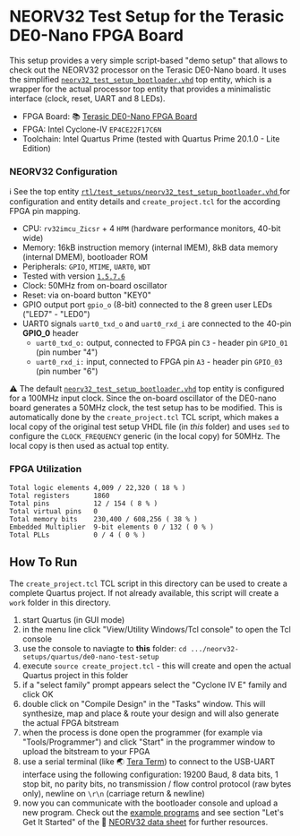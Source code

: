 # NEORV32 Test Setup for the Terasic DE0-Nano FPGA Board

This setup provides a very simple script-based "demo setup" that allows to check out the NEORV32 processor on the Terasic DE0-Nano board.
It uses the simplified [`neorv32_test_setup_bootloader.vhd`](https://github.com/stnolting/neorv32/blob/master/rtl/test_setups/neorv32_test_setup_bootloader.vhd) top entity, which is a wrapper for the actual processor
top entity that provides a minimalistic interface (clock, reset, UART and 8 LEDs).

* FPGA Board: :books: [Terasic DE0-Nano FPGA Board](https://www.terasic.com.tw/cgi-bin/page/archive.pl?Language=English&CategoryNo=139&No=593)
* FPGA: Intel Cyclone-IV `EP4CE22F17C6N`
* Toolchain: Intel Quartus Prime (tested with Quartus Prime 20.1.0 - Lite Edition)


### NEORV32 Configuration

:information_source: See the top entity [`rtl/test_setups/neorv32_test_setup_bootloader.vhd` ](https://github.com/stnolting/neorv32/blob/master/rtl/test_setups/neorv32_test_setup_bootloader.vhd) for
configuration and entity details and `create_project.tcl` for the according FPGA pin mapping.

* CPU: `rv32imcu_Zicsr` + 4 `HPM` (hardware performance monitors, 40-bit wide)
* Memory: 16kB instruction memory (internal IMEM), 8kB data memory (internal DMEM), bootloader ROM
* Peripherals: `GPIO`, `MTIME`, `UART0`, `WDT`
* Tested with version [`1.5.7.6`](https://github.com/stnolting/neorv32/blob/master/CHANGELOG.md)
* Clock: 50MHz from on-board oscillator
* Reset: via on-board button "KEY0"
* GPIO output port `gpio_o` (8-bit) connected to the 8 green user LEDs ("LED7" - "LED0")
* UART0 signals `uart0_txd_o` and `uart0_rxd_i` are connected to the 40-pin **GPIO_0** header
  * `uart0_txd_o:` output, connected to FPGA pin `C3` - header pin `GPIO_01` (pin number "4")
  * `uart0_rxd_i:` input, connected to FPGA pin `A3` - header pin `GPIO_03` (pin number "6")

:warning: The default [`neorv32_test_setup_bootloader.vhd`](https://github.com/stnolting/neorv32/blob/master/rtl/test_setups/neorv32_test_setup_bootloader.vhd) top entity
is configured for a 100MHz input clock. Since the on-board oscillator of the DE0-nano board generates a 50MHz clock, the test setup has to be modified.
This is automatically done by the `create_project.tcl` TCL script, which makes a local copy of the original test setup VHDL file
(in *this* folder) and uses `sed` to configure the `CLOCK_FREQUENCY` generic (in the local copy) for 50MHz. The local copy is then used as actual
top entity.

### FPGA Utilization

```
Total logic elements 4,009 / 22,320 ( 18 % )
Total registers      1860
Total pins           12 / 154 ( 8 % )
Total virtual pins   0
Total memory bits    230,400 / 608,256 ( 38 % )
Embedded Multiplier  9-bit elements	0 / 132 ( 0 % )
Total PLLs           0 / 4 ( 0 % )
```


## How To Run

The `create_project.tcl` TCL script in this directory can be used to create a complete Quartus project.
If not already available, this script will create a `work` folder in this directory.

1. start Quartus (in GUI mode)
2. in the menu line click "View/Utility Windows/Tcl console" to open the Tcl console
3. use the console to naviagte to **this** folder: `cd .../neorv32-setups/quartus/de0-nano-test-setup`
4. execute `source create_project.tcl` - this will create and open the actual Quartus project in this folder
5. if a "select family" prompt appears select the "Cyclone IV E" family and click OK
6. double click on "Compile Design" in the "Tasks" window. This will synthesize, map and place & route your design and will also generate the actual FPGA bitstream
7. when the process is done open the programmer (for example via "Tools/Programmer") and click "Start" in the programmer window to upload the bitstream to your FPGA
8. use a serial terminal (like :earth_asia: [Tera Term](https://ttssh2.osdn.jp/index.html.en)) to connect to the USB-UART interface using the following configuration:
19200 Baud, 8 data bits, 1 stop bit, no parity bits, no transmission / flow control protocol (raw bytes only), newline on `\r\n` (carriage return & newline)
9. now you can communicate with the bootloader console and upload a new program. Check out the [example programs](https://github.com/stnolting/neorv32/tree/master/sw/example)
and see section "Let's Get It Started" of the :page_facing_up: [NEORV32 data sheet](https://raw.githubusercontent.com/stnolting/neorv32/master/docs/NEORV32.pdf) for further resources.
